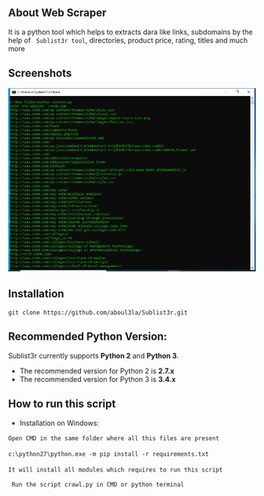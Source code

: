 ## About Web Scraper

It is a python tool which helps to extracts dara like links, subdomains by the help of ` Sublist3r tool`, directories, product price, rating, titles and much more 

## Screenshots

![](https://github.com/rajprasad12/Web_Scaper/blob/master/links.PNG)


## Installation

```
git clone https://github.com/aboul3la/Sublist3r.git
```

## Recommended Python Version:

Sublist3r currently supports **Python 2** and **Python 3**.

* The recommended version for Python 2 is **2.7.x**
* The recommended version for Python 3 is **3.4.x**

## How to run this script

- Installation on Windows:
```
Open CMD in the same folder where all this files are present

c:\python27\python.exe -m pip install -r requirements.txt

It will install all modules which requires to run this script
```

```
 Run the script crawl.py in CMD or python terminal
```

